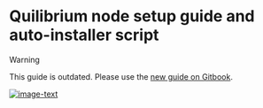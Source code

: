 # Quilibrium node setup guide and auto-installer script
>[!WARNING]
> This guide is outdated. Please use the [new guide on Gitbook](https://iri.quest/quilibrium-node-guide).

[![image-text](https://accademiainfinita.it/extra-contents/quilibrium-node-guide-cover.jpg)](https://docs.quilibrium.one)
